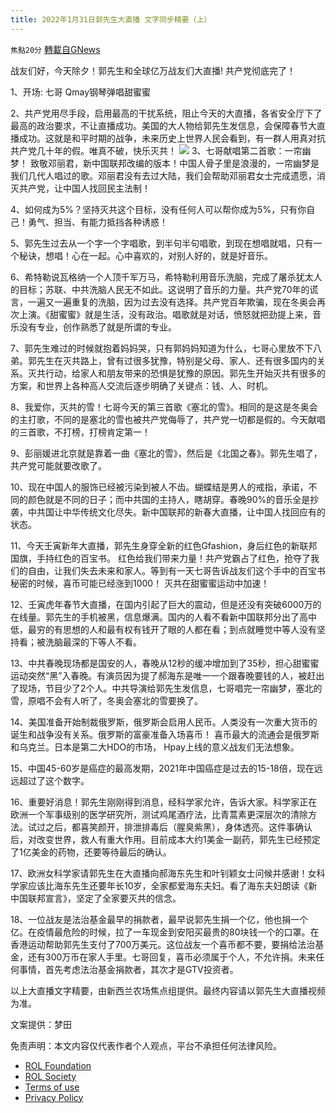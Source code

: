 ```yaml
---
title: 2022年1月31日郭先生大直播 文字同步精要（上）
---
```

`焦點20分` [轉載自GNews](https://gnews.org/zh-hans/1937381/)

战友们好，今天除夕！郭先生和全球亿万战友们大直播! 共产党彻底完了！

1、开场: 七哥 Qmay钢琴弹唱甜蜜蜜

2、共产党用尽手段，启用最高的干扰系统，阻止今天的大直播，各省安全厅下了最高的政治要求，不让直播成功。美国的大人物给郭先生发信息，会保障春节大直播成功。这就是和平时期的战争，未来历史上世界人民会看到，有一群人用真对抗共产党几十年的假。唯真不破，快乐灭共！
![](https://assets.gnews.org/wp-content/uploads/2022/01/94b856db-288b-4d74-9b1a-73d47650b8bb.jpg)
3、七哥献唱第二首歌：一帘幽梦！ 致敬邓丽君，新中国联邦改编的版本！中国人骨子里是浪漫的，一帘幽梦是我们几代人唱过的歌。邓丽君没有去过大陆，我们会帮助邓丽君女士完成遗愿，消灭共产党，让中国人找回民主法制！

4、如何成为5%？坚持灭共这个目标，没有任何人可以帮你成为5%，只有你自己！勇气、担当、有能力抵挡各种诱惑！

5、郭先生过去从一个字一个字唱歌，到半句半句唱歌，到现在想唱就唱，只有一个秘诀，想唱！心在一起。心中喜欢的，对别人好的，就是好音乐。

6、希特勒说瓦格纳一个人顶千军万马，希特勒利用音乐洗脑，完成了屠杀犹太人的目标；苏联、中共洗脑人民无不如此。这说明了音乐的力量。共产党70年的谎言，一遍又一遍重复的洗脑，因为过去没有选择。共产党百年欺骗，现在冬奥会再次上演。《甜蜜蜜》就是生活，没有政治。唱歌就是对话，愤怒就把劲提上来，音乐没有专业，创作熟悉了就是所谓的专业。

7、郭先生难过的时候就抱着妈妈哭，只有郭妈妈知道为什么，七哥心里放不下八弟。郭先生在灭共路上，曾有过很多犹豫，特别是父母、家人、还有很多国内的关系。灭共行动，给家人和朋友带来的恐惧是犹豫的原因。郭先生开始灭共有很多的方案，和世界上各种高人交流后逐步明确了关键点：钱、人、时机。

8、我爱你，灭共的雪！七哥今天的第三首歌《塞北的雪》。相同的是这是冬奥会的主打歌，不同的是塞北的雪也被共产党侮辱了，共产党一切都是假的。今天献唱的三首歌，不打榜，打榜肯定第一！

9、彭丽媛进北京就是靠着一曲《塞北的雪》，然后是《北国之春》。郭先生唱了，共产党可能就要改歌了。

10、现在中国人的服饰已经被污染到被人不齿。蝴蝶结是男人的戒指，承诺，不同的颜色就是不同的日子；而中共国的主持人，瞎胡穿。春晚90%的音乐全是抄袭，中共国让中华传统文化尽失。新中国联邦的新春大直播，让中国人找回应有的状态。

11、今天壬寅新年大直播，郭先生身穿全新的红色Gfashion，身后红色的新联邦国旗，手持红色的百宝书。 红色给我们带来力量！共产党霸占了红色，抢夺了我们的自由，让我们失去未来和家人。等到有一天七哥告诉战友们这个手中的百宝书秘密的时候，喜币可能已经涨到1000！ 灭共在甜蜜蜜运动中加速！

12、壬寅虎年春节大直播，在国内引起了巨大的震动，但是还没有突破6000万的在线量。郭先生的手机被黑，信息爆满。国内的人看不看新中国联邦分出了高中低，最穷的有思想的人和最有权有钱开了眼的人都在看；到点就睡觉中等人没有坚持看；被洗脑最深的下等人不看。

13、中共春晚现场都是国安的人，春晚从12秒的缓冲增加到了35秒，担心甜蜜蜜运动突然“黑”入春晚。有演员因为提了郝海东是唯一一个跟春晚要钱的人，被赶出了现场，节目少了2个人。中共导演给郭先生发信息，七哥唱完一帘幽梦，塞北的雪，原唱不会有人听了，冬奥会塞北的雪要换了。

14、美国准备开始制裁俄罗斯，俄罗斯会启用人民币。人类没有一次重大货币的诞生和战争没有关系。俄罗斯的富豪准备入场喜币！ 喜币最大的流通会是俄罗斯和乌克兰。日本是第二大HDO的市场， Hpay上线的意义战友们无法想象。

15、中国45-60岁是癌症的最高发期，2021年中国癌症是过去的15-18倍，现在远远超过了这个数字。

16、重要好消息！郭先生刚刚得到消息，经科学家允许，告诉大家。科学家正在欧洲一个军事级别的医学研究所，测试鸡尾酒疗法，比青蒿素更深层次的清除方法。试过之后，都喜笑颜开，排泄排毒后（腥臭紫黑），身体透亮。这件事确认后，对改变世界，救人有重大作用。目前成本大约1美金一副药，郭先生已经预定了1亿美金的药物，还要等待最后的确认。

17、欧洲女科学家请郭先生在大直播向郝海东先生和叶钊颖女士问候并感谢！女科学家应该比海东先生还要年长10岁，全家都爱海东夫妇。看了海东夫妇朗读《新中国联邦宣言》，坚定了全家要灭共的信念。

18、一位战友是法治基金最早的捐款者，最早说郭先生捐一个亿，他也捐一个亿。在疫情最危险的时候，拉了一车现金到安阳买最贵的80块钱一个的口罩。在香港运动帮助郭先生支付了700万美元。这位战友一个喜币都不要，要捐给法治基金，还有300万币在家人手里。七哥回复，喜币必须属于个人，不允许捐。未来任何事情，首先考虑法治基金捐款者，其次才是GTV投资者。

以上大直播文字精要，由新西兰农场焦点组提供。最终内容请以郭先生大直播视频为准。

文案提供：梦田

 

免责声明：本文内容仅代表作者个人观点，平台不承担任何法律风险。

- [ROL Foundation](https://rolfoundation.org/)
- [ROL Society](https://rolsociety.org/)
- [Terms of use](https://gnews.org/terms-of-use-3/)
- [Privacy Policy](https://gnews.org/privacy-policy/)
